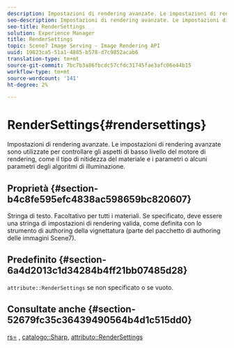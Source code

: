 ```yaml
---
description: Impostazioni di rendering avanzate. Le impostazioni di rendering avanzate sono utilizzate per controllare gli aspetti di basso livello del motore di rendering, come il tipo di nitidezza del materiale e i parametri o alcuni parametri degli algoritmi di illuminazione.
seo-description: Impostazioni di rendering avanzate. Le impostazioni di rendering avanzate sono utilizzate per controllare gli aspetti di basso livello del motore di rendering, come il tipo di nitidezza del materiale e i parametri o alcuni parametri degli algoritmi di illuminazione.
seo-title: RenderSettings
solution: Experience Manager
title: RenderSettings
topic: Scene7 Image Serving - Image Rendering API
uuid: 19823ca5-51a1-4885-b578-d7c9852acab6
translation-type: tm+mt
source-git-commit: 7bc7b3a86fbcdc57cfdc31745fae3afc06e44b15
workflow-type: tm+mt
source-wordcount: '141'
ht-degree: 2%

---
```



# RenderSettings{#rendersettings}

Impostazioni di rendering avanzate. Le impostazioni di rendering avanzate sono utilizzate per controllare gli aspetti di basso livello del motore di rendering, come il tipo di nitidezza del materiale e i parametri o alcuni parametri degli algoritmi di illuminazione.

## Proprietà {#section-b4c8fe595efc4838ac598659bc820607}

Stringa di testo. Facoltativo per tutti i materiali. Se specificato, deve essere una stringa di impostazioni di rendering valida, come definita con lo strumento di authoring della vignettatura (parte del pacchetto di authoring delle immagini Scene7).

## Predefinito {#section-6a4d2013c1d34284b4ff21bb07485d28}

`attribute::RenderSettings` se non specificato o se vuoto.

## Consultate anche {#section-52679fc35c36439490564b4d1c515dd0}

[rs=](../../../../../ir-api/http-protocol/image-rendering-api-ref/c-ir-http-protocol-ref/c-ir-http-protocol-command-reference/r-ir-rs.md#reference-d20cefaaa6cd4f449d1591c87959b4cf) ,  [catalogo::Sharp](../../../../../ir-api/material-cat/image-rendering-api-ref/c-ir-material-catalog/c-ir-material-data-reference/r-ir-sharp-dataref.md#reference-f79a14bd52474dfd8495115d398a30d0),  [attributo::RenderSettings](../../../../../ir-api/material-cat/image-rendering-api-ref/c-ir-material-catalog/c-ir-attributes-reference/r-ir-rendersettings.md#reference-f3ae5e18095d40b2a8edef957dd82fbd)
